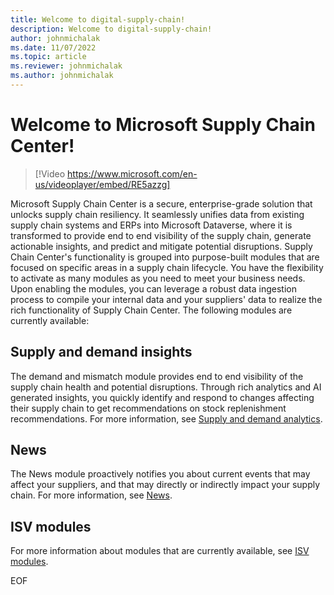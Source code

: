 ```yaml
---
title: Welcome to digital-supply-chain!
description: Welcome to digital-supply-chain!
author: johnmichalak
ms.date: 11/07/2022
ms.topic: article
ms.reviewer: johnmichalak
ms.author: johnmichalak
---
```


# Welcome to Microsoft Supply Chain Center!

> [!Video https://www.microsoft.com/en-us/videoplayer/embed/RE5azzg]

Microsoft Supply Chain Center is a secure, enterprise-grade solution that unlocks supply chain resiliency. It seamlessly unifies data from existing supply chain systems and ERPs into Microsoft Dataverse, where it is transformed to provide end to end visibility of the supply chain, generate actionable insights, and predict and mitigate potential disruptions. Supply Chain Center's functionality is grouped into purpose-built modules that are focused on specific areas in a supply chain lifecycle. You have the flexibility to activate as many modules as you need to meet your business needs. Upon enabling the modules, you can leverage a robust data ingestion process to compile your internal data and your suppliers' data to realize the rich functionality of Supply Chain Center. The following modules are currently available:

## Supply and demand insights

The demand and mismatch module provides end to end visibility of the supply chain health and potential disruptions. Through rich analytics and AI generated insights, you quickly identify and respond to changes affecting their supply chain to get recommendations on stock replenishment recommendations. For more information, see [Supply and demand analytics](use/supply-and-demand.md).

## News

The News module proactively notifies you about current events that may affect your suppliers, and that may directly or indirectly impact your supply chain. For more information, see [News](use/news.md).

## ISV modules

For more information about modules that are currently available, see [ISV modules](use/isv-modules.md).


EOF
